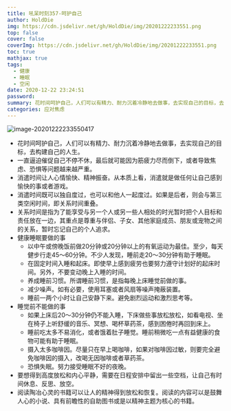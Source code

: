 ```yaml
---
title: 吼呆时刻357-呵护自己
author: HoldDie
img: https://cdn.jsdelivr.net/gh/HoldDie/img/20201222233551.png
top: false
cover: false
coverImg: https://cdn.jsdelivr.net/gh/HoldDie/img/20201222233551.png
toc: true
mathjax: true
tags:
  - 健康
  - 睡眠
  - 空闲
date: 2020-12-22 23:24:51
password:
summary: 花时间呵护自己，人们可以有精力、耐力沉着冷静地去做事，去实现自己的目标，去构建自己的人生。
categories: 应对焦虑
---
```


![image-20201222233550417](https://cdn.jsdelivr.net/gh/HoldDie/img/20201222233551.png)

- 花时间呵护自己，人们可以有精力、耐力沉着冷静地去做事，去实现自己的目标，去构建自己的人生。
- 一直逼迫催促自己不停不休，最后就可能因为筋疲力尽而倒下，或者导致焦虑、恐惧等问题越来越严重。
- 消遣时间让人心情愉快、精神振奋。从本质上看，消遣就是做任何让自己感到愉快的事或者游戏。
- 消遣时间既可以独自度过，也可以和他人一起度过。如果是后者，则会与第三类空闲时间，即关系时间重叠。
- 关系时间是指为了能享受与另一个人或另一些人相处的时光暂时把个人目标和责任放在一边，其重点是尊重与伴侣、子女、其他家庭成员、朋友或宠物之间的关系，暂时忘记自己的个人追求。
- 健康睡眠要做的事
  - 以中午或傍晚饭前做20分钟或20分钟以上的有氧运动为最佳。至少，每天健步行走45～60分钟。不少人发现，睡前走20～30分钟有助于睡眠。
  - 在固定时间入睡和起床。即使早上感到疲劳也要努力遵守计划好的起床时间。另外，不要变动晚上入睡的时间。
  - 养成睡前习惯。所谓睡前习惯，是指每晚上床睡觉前做的事。
  - 减少噪声。如有必要，使用耳塞或者风扇等噪声掩蔽装置。
  - 睡前一两个小时让自己安静下来。避免剧烈运动和激烈思考等。
- 睡觉前不能做的事
  - 如果上床后20～30分钟仍不能入睡，下床做些事放松放松，如看电视、坐在椅子上听舒缓的音乐、冥想、喝杯草药茶，感到困倦时再回到床上。
  - 睡前吃太多不易消化，或者饿着肚子睡觉。睡前稍微吃一点有益健康的食物可能有助于睡眠。
  - 摄入太多咖啡因。尽量只在早上喝咖啡，如果对咖啡因过敏，则要完全避免咖啡因的摄入，改喝无因咖啡或者草药茶。
  - 恐惧失眠。努力接受睡眠不好的夜晚。
- 要想得到高度放松和内心平静，需要在日程安排中留出一些空档，让自己有时间休息、反思、放空。
- 阅读陶冶心灵的书籍可以让人的精神得到放松和恢复。阅读的内容可以是鼓舞人心的小说、具有前瞻性的自助图书或是以精神主题为核心的书籍。